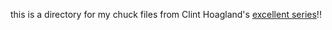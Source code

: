this is a directory for my chuck files from Clint Hoagland's [excellent series](https://www.youtube.com/watch?v=CifMDjAfHdA&list=PL-9SSIBe1phI_r3JsylOZXZyAXuEKRJOS&index=13)!!